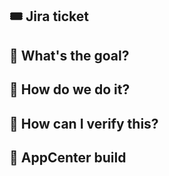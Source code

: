 ## 🎟️ **Jira ticket**
<!-- Add here the ticket number: [IOS-XXXX](https://jira.tid.es/browse/IOS-XXX) Blah Blah -->

## 🥅 **What's the goal?**
<!--
Here is a description of what this pull request is about, with a brief text of the functionality or bug to be fixed. Use the following points to help you:
- Attach screenshots or videos to describe what you want to fix.
- If this ticket is part of a previous pull request or is related to other tickets, this is a good place to add the links.
-->

## 🚧 **How do we do it?**
<!--
Provide a description of the solution you have implemented.
- A list of steps would be ideal
- Indicate which files have the important changes
- You can indicate which files have trivial changes or which ones are not necessary to test. 
- May be this could be a good place to describe how the feature is tested (unit or UI) or justify the lack of tests if there is no one
-->

## 🧪 **How can I verify this?**
<!-- Adding some screenshots/gifs in order to demonstrate that it works could ease its verification. If it cannot be tested explain why. -->

## 🏑 **AppCenter build**
